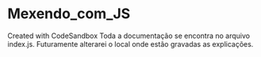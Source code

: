 # Mexendo_com_JS
Created with CodeSandbox
Toda a documentação se encontra no arquivo index.js.
Futuramente alterarei o local onde estão gravadas as explicações.
